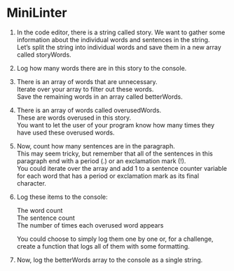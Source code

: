 # MiniLinter
1. In the code editor, there is a string called story. We want to gather some information about the individual words and sentences in the string.<br>
   Let’s split the string into individual words and save them in a new array called storyWords.

2. Log how many words there are in this story to the console.

3. There is an array of words that are unnecessary.<br>
   Iterate over your array to filter out these words.<br>
   Save the remaining words in an array called betterWords. 
   

4. There is an array of words called overusedWords.<br>
   These are words overused in this story.<br>
   You want to let the user of your program know how many times they have used these overused words.
   
5. Now, count how many sentences are in the paragraph.<br>
   This may seem tricky, but remember that all of the sentences in this paragraph end with a period (.) or an exclamation mark (!).<br>
   You could iterate over the array and add 1 to a sentence counter variable for each word that has a period or exclamation mark as its final character.

6. Log these items to the console:

   The word count<br>
   The sentence count<br>
   The number of times each overused word appears<br>

   You could choose to simply log them one by one or, for a challenge, create a function that logs all of them with some formatting.

7. Now, log the betterWords array to the console as a single string.

